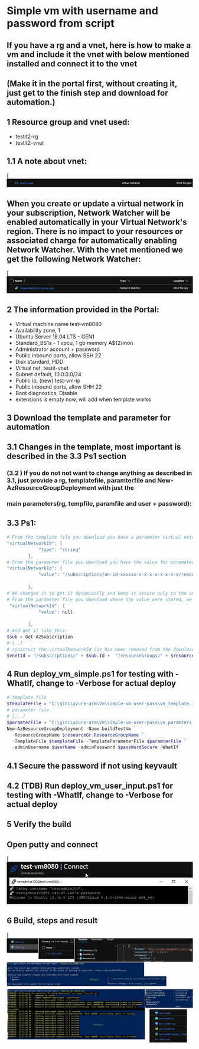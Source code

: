 # Simple vm with username and password from script

## If you have a rg and a vnet, here is how to make a vm and include it the vnet with below mentioned installed and connect it to the vnet
## (Make it in the portal first, without creating it, just get to the finish step and download for automation.)

## 1 Resource group and vnet used: 
* testit2-rg
* testit2-vnet

## 1.1  A note about vnet:
[![Screenshot](x_vnet.jpg)
## When you create or update a virtual network in your subscription, Network Watcher will be enabled automatically in your Virtual Network's region. There is no impact to your resources or associated charge for automatically enabling Network Watcher. With the vnet mentioned we get the following Network Watcher:
[![Screenshot](x_networkwatcher.jpg)

## 2 The information provided in the Portal:

* Virtual machine name test-vm8080
* Availability zone, 1
* Ubuntu Server 18.04 LTS - GEN1
* Standard_BS1s - 1 vpcu, 1 gb memory A$12/mon
* Administrator account + password
* Public inbound ports, allow SSH 22
* Disk standard, HDD
* Virtual net, testit-vnet
* Subnet default, 10.0.0.0/24
* Public ip, (new) test-vm-ip
* Public inbound ports, allow SHH 22
* Boot diagnostics, Disable
* extensions is empty now, will add when template works

## 3 Download the template and parameter for automation
## 3.1 Changes in the template, most important is described in the 3.3 Ps1 section
### (3.2 ) If you do not not want to change anything as described in 3.1, just provide a rg, templatefile, paramterfile and New-AzResourceGroupDeployment with just the
### main parameters(rg, tempfile, paramfile and user + password):

## 3.3 Ps1:
```ps1
# From the template file you download you have a parameter virtual network id as:
"virtualNetworkId": {
            "type": "string"
        },
# From the parameter file you download you have the value for parameter virtual network id as:
"virtualNetworkId": {
            "value": "/subscriptions/an-id-xxxxxx-x-x-x-x-x-x-x-x/resourceGroups/testit2-rg/providers/Microsoft.Network/virtualNetworks/testit2-vnet"
            
        },
# We changed it to get it dynamically and keep it secure only to the session:
# From the parameter file you download where the value were stored, we change it to:
 "virtualNetworkId": {
            "value": null
            
        },
# And get it like this:
$sub = Get-AzSubscription
# [..]
# construct the virtualNetworkId (is has been removed from the downloaded parameter file used here) and it is ready to use
$vnetId = "/subscriptions/" + $sub.Id +  "/resourceGroups/" + $resourceGr.ResourceGroupName + "/providers/Microsoft.Network/virtualNetworks/" +$vnet
```

## 4 Run deploy_vm_simple.ps1 for testing with -WhatIf, change to -Verbose for actual deploy
```ps1
# template file
$templateFile = "C:\giti\azure-arm\Vm\simple-vm-user-pass\vm_template.json"
# parameter file
# [...]
$paramterFile = "C:\giti\azure-arm\Vm\simple-vm-user-pass\vm_paramters.json"
New-AzResourceGroupDeployment -Name buildTestVm `
  -ResourceGroupName $resourceGr.ResourceGroupName `
  -TemplateFile $templateFile -TemplateParameterFile $paramterFile `
  -adminUsername $userName -adminPassword $passWordSecure -WhatIf
```
## 4.1 Secure the password if not using keyvault
## 4.2 (TDB) Run deploy_vm_user_input.ps1 for testing with -WhatIf, change to -Verbose for actual deploy

## 5  Verify the build
##  Open putty and connect
[![Screenshot](x_putty.jpg)

## 6 Build, steps and result
[![Screenshot](x_setup_1.jpg)
